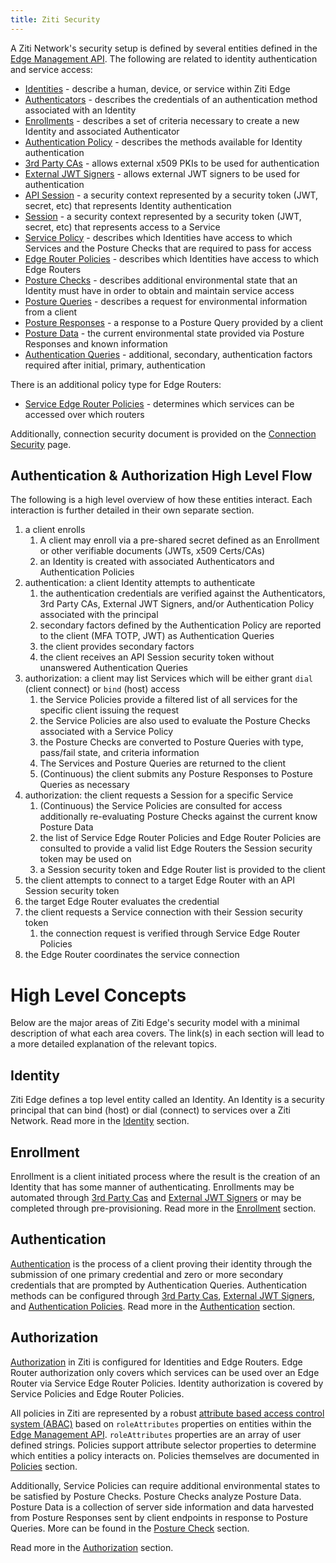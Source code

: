 ```yaml
---
title: Ziti Security
---
```


A Ziti Network's security setup is defined by several entities defined in the [Edge Management API](/docs/reference/developer/api#edge-management-api). The following
are related to identity authentication and service access:

- [Identities](#identity) - describe a human, device, or service within Ziti Edge
- [Authenticators](./authentication/auth#authenticators) - describes the credentials of an authentication method associated with an Identity
- [Enrollments](./enrollment) - describes a set of criteria necessary to create a new Identity and associated Authenticator
- [Authentication Policy](./authentication/authentication-policies) - describes the methods available for Identity authentication
- [3rd Party CAs](./authentication/third-party-cas) - allows external x509 PKIs to be used for authentication
- [External JWT Signers](./authentication/external-jwt-signers) - allows external JWT signers to be used for authentication
- [API Session](./sessions) - a security context represented by a security token (JWT, secret, etc) that represents
  Identity authentication
- [Session](./sessions) - a security context represented by a security token (JWT, secret, etc) that represents access
  to a Service
- [Service Policy](./authorization/policies/overview) - describes which Identities have access to which Services and the Posture Checks that are required to
  pass for access
- [Edge Router Policies](./authorization/policies/overview)  - describes which Identities have access to which Edge Routers
- [Posture Checks](./authorization/posture-checks) - describes additional environmental state that an Identity must have in order to obtain and maintain
  service access
- [Posture Queries](./authorization/posture-checks#posture-data) - describes a request for environmental information from a client
- [Posture Responses](./authorization/posture-checks#posture-data) - a response to a Posture Query provided by a client
- [Posture Data](./authorization/posture-checks#posture-data) - the current environmental state provided via Posture Responses and known information
- [Authentication Queries](./authentication/auth.md#authentication-queries) - additional, secondary, authentication factors required after initial, primary, authentication

There is an additional policy type for Edge Routers:

- [Service Edge Router Policies](./authorization/policies/overview) - determines which services can be accessed over which routers

Additionally, connection security document is provided on the [Connection Security](connection-security.md) page. 

## Authentication & Authorization High Level Flow

The following is a high level overview of how these entities interact. Each interaction is further detailed in their
own separate section.

1. a client enrolls
   1. A client may enroll via a pre-shared secret defined as an Enrollment or other verifiable documents (JWTs, x509
        Certs/CAs)
   2. an Identity is created with associated Authenticators and Authentication Policies
2. authentication: a client Identity attempts to authenticate
    1. the authentication credentials are verified against the Authenticators, 3rd Party CAs, External JWT Signers,
       and/or Authentication Policy associated with the principal
    2. secondary factors defined by the Authentication Policy are reported to the client (MFA TOTP, JWT) as Authentication Queries
    3. the client provides secondary factors
    4. the client receives an API Session security token without unanswered Authentication Queries
3. authorization: a client may list Services which will be either grant `dial` (client connect) or `bind` (host) access
    1. the Service Policies provide a filtered list of all services for the specific client issuing the request
    2. the Service Policies are also used to evaluate the Posture Checks associated with a Service Policy
    3. the Posture Checks are converted to Posture Queries with type, pass/fail state, and criteria information
    4. The Services and Posture Queries are returned to the client 
    5. (Continuous) the client submits any Posture Responses to Posture Queries as necessary
4. authorization: the client requests a Session for a specific Service
    1. (Continuous) the Service Policies are consulted for access additionally re-evaluating Posture Checks against the
       current know Posture Data
    2. the list of Service Edge Router Policies and Edge Router Policies are consulted to provide a valid list Edge
       Routers the Session security token may be used on
    3. a Session security token and Edge Router list is provided to the client
5. the client attempts to connect to a target Edge Router with an API Session security token
6. the target Edge Router evaluates the credential
7. the client requests a Service connection with their Session security token
    1. the connection request is verified through Service Edge Router Policies
8. the Edge Router coordinates the service connection

# High Level Concepts

Below are the major areas of Ziti Edge's security model with a minimal description of what each area covers. The link(s)
in each section will lead to a more detailed explanation of the relevant topics.

## Identity

Ziti Edge defines a top level entity called an Identity. An Identity is a security principal that can bind (host) or 
dial (connect) to services over a Ziti Network. Read more in the [Identity](../identities/overview.mdx) section.

## Enrollment

Enrollment is a client initiated process where the result is the creation of an Identity that has some manner
of authenticating. Enrollments may be automated through [3rd Party Cas](./authentication/10-third-party-cas.md) and 
[External JWT Signers](./authentication/50-external-jwt-signers.md)  or may be completed through pre-provisioning. Read more in the 
[Enrollment](./enrollment.md) section.

## Authentication

[Authentication](./authentication/auth.md) is the process of a client proving their identity through the submission of one primary credential
and zero or more secondary credentials that are prompted by Authentication Queries. Authentication methods can be
configured through [3rd Party Cas](./authentication/10-third-party-cas.md), [External JWT Signers](./authentication/50-external-jwt-signers.md),
and [Authentication Policies](./authentication/30-authentication-policies.md). Read more in the
 [Authentication](./authentication/auth.md) section.

## Authorization

[Authorization](./authorization/auth.md) in Ziti is configured for Identities and Edge Routers. Edge Router authorization only covers which
services can be used over an Edge Router via Service Edge Router Policies. Identity authorization is covered by Service
Policies and Edge Router Policies.

All policies in Ziti are represented by a robust [attribute based access control system (ABAC)](https://en.wikipedia.org/wiki/Attribute-based_access_control) based on `roleAttributes`
properties on entities within the [Edge Management API](/docs/reference/developer/api/index.md#edge-management-api). `roleAttributes` properties are an array of user defined strings.
Policies support attribute selector properties to determine which entities a policy interacts on. Policies themselves
are documented in [Policies](./authorization/policies/overview.mdx) section.

Additionally, Service Policies can require additional environmental states to be satisfied by Posture Checks.
Posture Checks analyze Posture Data. Posture Data is a collection of server side information and data harvested from
Posture Responses sent by client endpoints in response to Posture Queries. More can be found in
the [Posture Check](./authorization/posture-checks.md) 
section.

Read more in the [Authorization](./authorization/auth.md) section.
